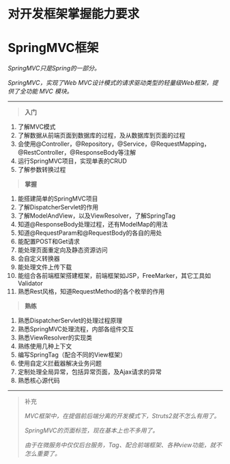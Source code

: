 # 对开发框架掌握能力要求

# SpringMVC框架

*SpringMVC只是Spring的一部分。*

*SpringMVC，实现了Web MVC设计模式的请求驱动类型的轻量级Web框架，提供了全功能 MVC 模块。*

---
> **入门**

1. 了解MVC模式
2. 了解数据从前端页面到数据库的过程，及从数据库到页面的过程
3. 会使用@Controller，@Repository，@Service，@RequestMapping，@RestController，@ResponseBody等注解
4. 运行SpringMVC项目，实现单表的CRUD
5. 了解参数转换过程

> **掌握**

1. 能搭建简单的SpringMVC项目
2. 了解DispatcherServlet的作用
3. 了解ModelAndView，以及ViewResolver，了解SpringTag
4. 知道@ResponseBody处理过程，还有ModelMap的用法
5. 知道@RequestParam和@RequestBody的各自的用处
6. 能配置POST和Get请求
7. 能处理页面重定向及静态资源访问
8. 会自定义转换器
9. 能处理文件上传下载
10. 能组合各前端框架搭建框架，前端框架如JSP，FreeMarker，其它工具如Validator
11. 熟悉Rest风格，知道RequestMethod的各个枚举的作用


> **熟练**

1. 熟悉DispatcherServlet的处理过程原理
2. 熟悉SpringMVC处理流程，内部各组件交互
3. 熟悉ViewResolver的实现类
4. 熟练使用几种上下文
5. 编写SpringTag（配合不同的View框架）
6. 使用自定义拦截器解决业务问题
7. 定制处理全局异常，包括异常页面，及Ajax请求的异常
8. 熟悉核心源代码

---
> 补充
>
> *MVC框架中，在提倡前后端分离的开发模式下，Struts2就不怎么有用了。*
>
> *SpringMVC的页面标签，现在基本上也不多用了。*
>
> *由于在微服务中仅仅后台服务，Tag、配合前端框架、各种view功能，就不怎么重要了。*

